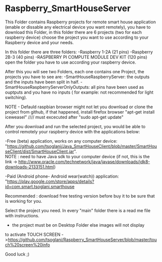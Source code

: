 # Raspberry_SmartHouseServer


This Folder contains Raspberry projects for remote smart house application (enable or dissable any electrical device you want remotely), you have to download this Folder, in this folder there are 6 projects (two for each raspberry device)  choose the project you want to use according to your Raspberry device and your needs.


In this folder there are three folders:
 -Raspberry 1-2A (21 pins)
 -Raspberry 2B-3 (40 pins)
 -RASPBERRY PI COMPUTE MODULE DEV KIT (120 pins)
open the folder you have to use according your raspberry device.

After this you will see two Folders, each one contains one Project, the projects you have to see are:
 -SmartHouseRaspberryServer: the outputs and the inputs have been split in half.
 -SmartHouseRaspberryServerOnlyOutputs: all pins have been used as ouptputs and you have no inputs ( for example: not recommended for light switching). 


NOTE - Defauld raspbian browser might not let you download or clone the project from github, if that happened, install firefox browser "apt-get install iceweasel" 
//// must excecuted after "sudo apt-get update" 

After you download and run the selected project, you would be able to control remotely your raspberry device with the applications below:


-Free (beta) application, works on any computer device: "https://github.com/tsoglani/Java_SmartHouseClient/blob/master/SmartHouseClient/dist/SmartHouseClient.jar".       
NOTE : need to have Java sdk to your computer device (if not, this is the link -> http://www.oracle.com/technetwork/java/javase/downloads/jdk8-downloads-2133151.html)

-Paid (Android phone- Android wear(watch)) application: "https://play.google.com/store/apps/details?id=com.smart.tsoglani.smarthouse

Recommended : download free testing version before buy it to be sure that is working for you.


Select the project you need.
In every "main" folder there is a read me file with instructions.


- the project must be on Desktop Folder else images will not display


to activate TOUCH SCREEN ->https://github.com/tsoglani/Raspberry_SmartHouseServer/blob/master/touch%20screen%20info


Good luck ;)

